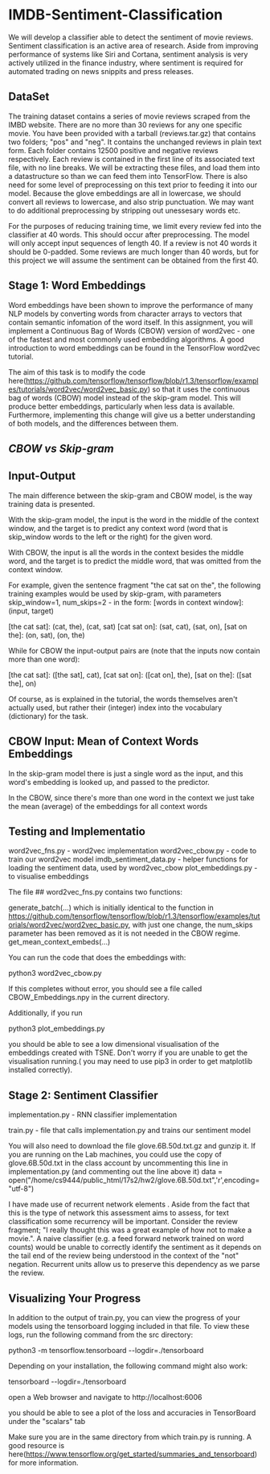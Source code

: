 # IMDB-Sentiment-Classification

We will develop a classifier able to detect the sentiment of movie reviews. Sentiment classification is an active area of research. Aside from improving performance of systems like Siri and Cortana, sentiment analysis is very actively utilized in the finance industry, where sentiment is required for automated trading on news snippits and press releases. 

## DataSet

The training dataset contains a series of movie reviews scraped from the IMBD website. There are no more than 30 reviews for any one specific movie. You have been provided with a tarball (reviews.tar.gz) that contains two folders; "pos" and "neg". It contains the unchanged reviews in plain text form. Each folder contains 12500 positive and negative reviews respectively. Each review is contained in the first line of its associated text file, with no line breaks.
We will be extracting these files, and load them into a datastructure so than we can feed them into TensorFlow. There is also need for some level of preprocessing on this text prior to feeding it into our model. Because the glove embeddings are all in lowercase, we should convert all reviews to lowercase, and also strip punctuation. We may want to do additional preprocessing by stripping out unessesary words etc. 

For the purposes of reducing training time, we limit every review fed into the classifier at 40 words. This should occur after preprocessing. The model will only accept input sequences of length 40. If a review is not 40 words it should be 0-padded. Some reviews are much longer than 40 words, but for this project we will assume the sentiment can be obtained from the first 40.

## Stage 1: Word Embeddings

Word embeddings have been shown to improve the performance of many NLP models by converting words from character arrays to vectors that contain semantic infomation of the word itself. In this assignment, you will implement a Continuous Bag of Words (CBOW) version of word2vec - one of the fastest and most commonly used embedding algorithms.
A good introduction to word embeddings can be found in the TensorFlow word2vec tutorial. 

The aim of this task is to modify the code here(https://github.com/tensorflow/tensorflow/blob/r1.3/tensorflow/examples/tutorials/word2vec/word2vec_basic.py) so that it uses the continuous bag of words (CBOW) model instead of the skip-gram model. This will produce better embeddings, particularly when less data is available. Furthermore, implementing this change will give us a better understanding of both models, and the differences between them.

## _CBOW vs Skip-gram_

## Input-Output

The main difference between the skip-gram and CBOW model, is the way training data is presented.

With the skip-gram model, the input is the word in the middle of the context window, and the target is to predict any context word (word that is skip_window words to the left or the right) for the given word.

With CBOW, the input is all the words in the context besides the middle word, and the target is to predict the middle word, that was omitted from the context window.

For example, given the sentence fragment "the cat sat on the", the following training examples would be used by skip-gram, with parameters skip_window=1, num_skips=2 - in the form: [words in context window]: (input, target)

[the cat sat]: (cat, the), (cat, sat)
[cat sat on]: (sat, cat), (sat, on),
[sat on the]: (on, sat), (on, the)

While for CBOW the input-output pairs are (note that the inputs now contain more than one word):

[the cat sat]: ([the sat], cat),
[cat sat on]: ([cat on], the),
[sat on the]: ([sat the], on)

Of course, as is explained in the tutorial, the words themselves aren't actually used, but rather their (integer) index into the vocabulary (dictionary) for the task.

## CBOW Input: Mean of Context Words Embeddings

In the skip-gram model there is just a single word as the input, and this word's embedding is looked up, and passed to the predictor.

In the CBOW, since there's more than one word in the context we just take the mean (average) of the embeddings for all context words 

## Testing and Implementatio

word2vec_fns.py	- word2vec implementation
word2vec_cbow.py - code to train our word2vec model
imdb_sentiment_data.py - helper functions for loading the sentiment data, used by word2vec_cbow
plot_embeddings.py	- to visualise embeddings

The file ## word2vec_fns.py  contains two functions:

generate_batch(...) which is initially identical to the function in https://github.com/tensorflow/tensorflow/blob/r1.3/tensorflow/examples/tutorials/word2vec/word2vec_basic.py, with just one change, the num_skips parameter has been removed as it is not needed in the CBOW regime.
get_mean_context_embeds(...)

You can run the code that does the embeddings with:

python3 word2vec_cbow.py

If this completes without error, you should see a file called CBOW_Embeddings.npy in the current directory.

Additionally, if you run

python3 plot_embeddings.py

you should be able to see a low dimensional visualisation of the embeddings created with TSNE. Don't worry if you are unable to get the visualisation running.( you may need to use pip3 in order to get matplotlib installed correctly).

## Stage 2: Sentiment Classifier

implementation.py - RNN classifier implementation

train.py	- file that calls implementation.py and trains our sentiment model

You will also need to download the file glove.6B.50d.txt.gz and gunzip it. If you are running on the Lab machines, you could use the copy of glove.6B.50d.txt in the class account by uncommenting this line in implementation.py (and commenting out the line above it)
data = open("/home/cs9444/public_html/17s2/hw2/glove.6B.50d.txt",'r',encoding="utf-8")

I have made use of recurrent network elements . Aside from the fact that this is the type of network this assessment aims to assess, for text classification some recurrency will be important. Consider the review fragment; "I really thought this was a great example of how not to make a movie.". A naive classifier (e.g. a feed forward network trained on word counts) would be unable to correctly identify the sentiment as it depends on the tail end of the review being understood in the context of the "not" negation. Recurrent units allow us to preserve this dependency as we parse the review.

## Visualizing Your Progress

In addition to the output of  train.py, you can view the progress of your models using the tensorboard logging included in that file. To view these logs, run the following command from the src directory:

python3 -m tensorflow.tensorboard --logdir=./tensorboard

Depending on your installation, the following command might also work:

tensorboard --logdir=./tensorboard

open a Web browser and navigate to  http://localhost:6006

you should be able to see a plot of the loss and accuracies in TensorBoard under the "scalars" tab

Make sure you are in the same directory from which train.py is running. A good resource is here(https://www.tensorflow.org/get_started/summaries_and_tensorboard) for more information.

